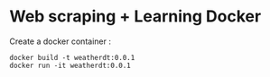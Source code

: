 # Web scraping + Learning Docker

Create a docker container :
```shell
docker build -t weatherdt:0.0.1
docker run -it weatherdt:0.0.1
```
